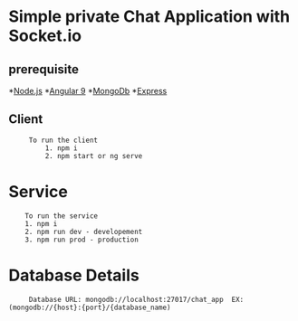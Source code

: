 # Simple private Chat Application with Socket.io

##  prerequisite
  *[Node.js](https://nodejs.org/en/)
  *[Angular 9](https://angular.io/)
  *[MongoDb](https://www.mongodb.com/)
  *[Express](https://expressjs.com/)
     
## Client
         
         To run the client    
	         1. npm i
	         2. npm start or ng serve 


# Service
        To run the service
		1. npm i
		2. npm run dev - developement
		3. npm run prod - production
		
# Database Details
         Database URL: mongodb://localhost:27017/chat_app  EX: (mongodb://{host}:{port}/{database_name)
